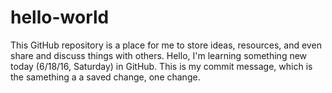 # hello-world
This GitHub repository is a place for me to store ideas, resources, and even share and discuss things with others.
Hello, I'm learning something new today (6/18/16, Saturday) in GitHub. This is my commit message, which is the samething a a saved change, one change.
